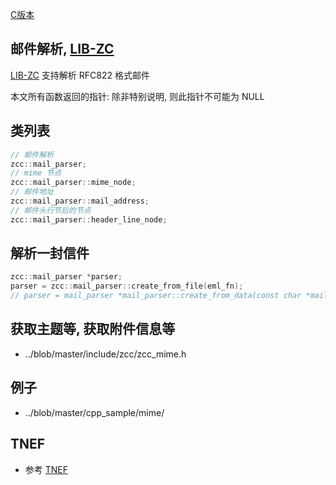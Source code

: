 
[C版本](./mime.md)

## 邮件解析, [LIB-ZC](./README.md)

[LIB-ZC](./README.md) 支持解析 RFC822 格式邮件

本文所有函数返回的指针: 除非特别说明, 则此指针不可能为 NULL

## 类列表

```c++
// 邮件解析
zcc::mail_parser;
// mime 节点
zcc::mail_parser::mime_node;
// 邮件地址
zcc::mail_parser::mail_address;
// 邮件头行节后的节点
zcc::mail_parser::header_line_node;
```

## 解析一封信件

```c++
zcc::mail_parser *parser;
parser = zcc::mail_parser::create_from_file(eml_fn);
// parser = mail_parser *mail_parser::create_from_data(const char *mail_data, int64_t mail_data_len, const char *default_charset);
```

## 获取主题等, 获取附件信息等

* ../blob/master/include/zcc/zcc_mime.h

## 例子

* ../blob/master/cpp_sample/mime/


## TNEF

* 参考 [TNEF](./tnef_cpp.md)

